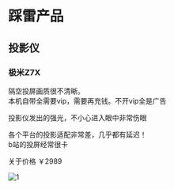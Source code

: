 # 踩雷产品

## 投影仪

### 极米Z7X

隔空投屏画质很不清晰。  
本机自带全需要vip，需要再充钱。不开vip全是广告

投影仪发出的强光，不小心进入眼中非常伤眼

各个平台的投影适配非常差，几乎都有延迟！  
b站的投屏经常很卡

关于价格 ￥2989

![1](/img/projector.jpg)
